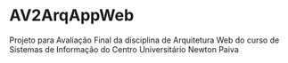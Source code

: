 # AV2ArqAppWeb
Projeto para Avaliação Final da disciplina de Arquitetura Web do curso de Sistemas de Informação do Centro Universitário Newton Paiva
